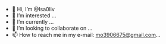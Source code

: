 - 👋 Hi, I’m @Isa0liv
- 👀 I’m interested ...
- 🌱 I’m currently ...
- 💞️ I’m looking to collaborate on ...
- 📫 How to reach me in my e-mail: mo3906675@gmail.com...

<!---
Isa0liv/Isa0liv is a ✨ special ✨ repository because its `README.md` (this file) appears on your GitHub profile.
You can click the Preview link to take a look at your changes.
--->
